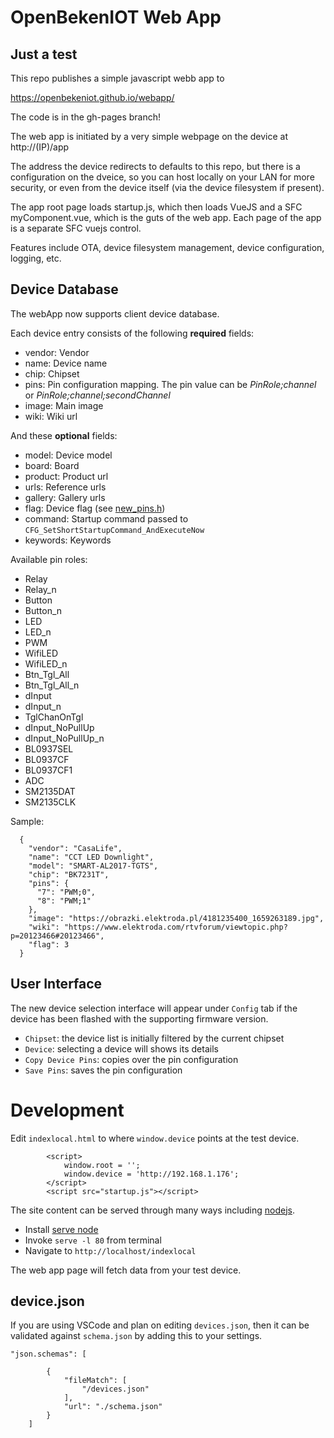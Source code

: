 # OpenBekenIOT Web App

## Just a test

This repo publishes a simple javascript webb app to

https://openbekeniot.github.io/webapp/

The code is in the gh-pages branch!


The web app is initiated by a very simple webpage on the device at http://(IP)/app

The address the device redirects to defaults to this repo, but there is a configuration on the dveice, so you can host locally on your LAN for more security, or even from the device itself (via the device filesystem if present).

The app root page loads startup.js, which then loads VueJS and a SFC myComponent.vue, which is the guts of the web app.  Each page of the app is a separate SFC vuejs control.

Features include OTA, device filesystem management, device configuration, logging, etc.


## Device Database

The webApp now supports client device database. 

Each device entry consists of the following **required** fields:

* vendor: Vendor
* name: Device name
* chip: Chipset
* pins: Pin configuration mapping. The pin value can be *PinRole;channel* or *PinRole;channel;secondChannel*
* image: Main image
* wiki: Wiki url

And these **optional** fields:
* model: Device model
* board: Board
* product: Product url
* urls: Reference urls
* gallery: Gallery urls
* flag: Device flag (see [new_pins.h](https://github.com/openshwprojects/OpenBK7231T_App/blob/4fd6a292d52146fa493f0a0d7c7069333cd12e5f/src/new_pins.h))
* command: Startup command passed to `CFG_SetShortStartupCommand_AndExecuteNow`
* keywords: Keywords

Available pin roles:
* Relay
* Relay_n
* Button
* Button_n
* LED
* LED_n
* PWM
* WifiLED
* WifiLED_n
* Btn_Tgl_All
* Btn_Tgl_All_n
* dInput
* dInput_n
* TglChanOnTgl
* dInput_NoPullUp
* dInput_NoPullUp_n
* BL0937SEL
* BL0937CF
* BL0937CF1
* ADC
* SM2135DAT
* SM2135CLK

Sample:
```
  {
    "vendor": "CasaLife",
    "name": "CCT LED Downlight",
    "model": "SMART-AL2017-TGTS",
    "chip": "BK7231T",
    "pins": {
      "7": "PWM;0",
      "8": "PWM;1"
    },
    "image": "https://obrazki.elektroda.pl/4181235400_1659263189.jpg",
    "wiki": "https://www.elektroda.com/rtvforum/viewtopic.php?p=20123466#20123466",
    "flag": 3
  }
```

## User Interface
The new device selection interface will appear under `Config` tab if the device has been flashed with the supporting firmware version.

* `Chipset`: the device list is initially filtered by the current chipset
* `Device`: selecting a device will shows its details
* `Copy Device Pins`: copies over the pin configuration
* `Save Pins`: saves the pin configuration


# Development

Edit `indexlocal.html` to where `window.device` points at the test device.
```
        <script>
            window.root = '';
            window.device = 'http://192.168.1.176';
        </script>
        <script src="startup.js"></script>
```

The site content can be served through many ways including [nodejs](https://nodejs.org/en/).

* Install [serve node](https://www.npmjs.com/package/serve)
* Invoke `serve -l 80` from terminal
* Navigate to `http://localhost/indexlocal`

The web app page will fetch data from your test device.


## device.json
If you are using VSCode and plan on editing `devices.json`, then it can be validated against `schema.json` by adding this to your settings.

```
"json.schemas": [

        {
            "fileMatch": [
                "/devices.json"
            ],
            "url": "./schema.json"
        } 
    ]
```
